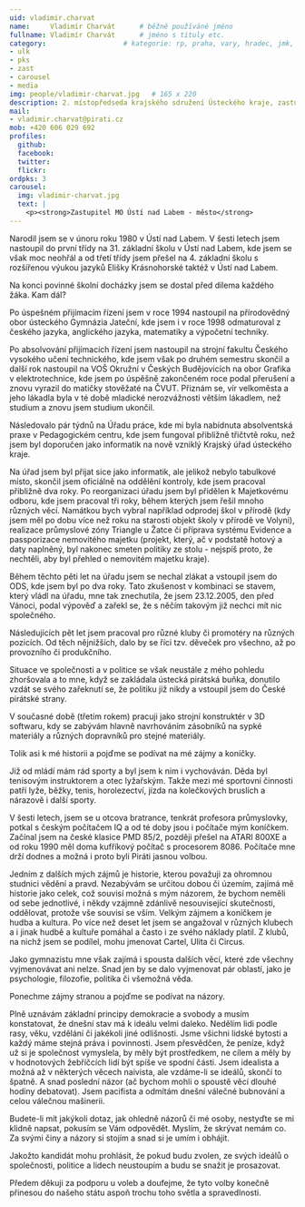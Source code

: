 ```yaml
---
uid: vladimir.charvat
name:     Vladimír Charvát	  	# běžně používáné jméno
fullname: Vladimír Charvát	  	# jméno s tituly etc.
category:                 	# kategorie: rp, praha, vary, hradec, jmk, senat
- ulk
- pks
- zast
- carousel
- media
img: people/vladimir-charvat.jpg   # 165 x 220
description: 2. místopředseda krajského sdružení Ústeckého kraje, zastupitel MO Ústí nad Labem - město            	# kratký popis, max 160 znaků
mail:
- vladimir.charvat@pirati.cz
mob: +420 606 029 692 
profiles:
  github: 
  facebook: 
  twitter: 
  flickr:
ordpks: 3
carousel:
  img: vladimir-charvat.jpg
  text: |
    <p><strong>Zastupitel MO Ústí nad Labem - město</strong>
---
```

 Narodil jsem se v únoru roku 1980 v Ústí nad Labem. V šesti letech jsem nastoupil do první třídy na 31. základní školu v Ústí nad Labem, kde jsem se však moc neohřál a od třetí třídy jsem přešel na 4. základní školu s rozšířenou výukou jazyků Elišky Krásnohorské taktéž v Ústí nad Labem.

Na konci povinné školní docházky jsem se dostal před dilema každého žáka. Kam dál?

Po úspešném přijímacím řízení jsem v roce 1994 nastoupil na přírodovědný obor ústeckého Gymnázia Jateční, kde jsem i v roce 1998 odmaturoval z českého jazyka, anglického jazyka, matematiky a výpočetní techniky.

Po absolvování přijímacích řízení jsem nastoupil na strojní fakultu Českého vysokého učení technického, kde jsem však po druhém semestru skončil a další rok nastoupil na VOŠ Okružní v Českých Budějovicích na obor Grafika v elektrotechnice, kde jsem po úspěšně zakončeném roce podal přerušení a znovu vyrazil do matičky stověžaté na ČVUT. Přiznám se, vír velkoměsta a jeho lákadla byla v té době mladické nerozvážnosti větším lákadlem, než studium a znovu jsem studium ukončil.

Následovalo pár týdnů na Úřadu práce, kde mi byla nabídnuta absolventská praxe v Pedagogickém centru, kde jsem fungoval přibližně třičtvtě roku, než jsem byl doporučen jako informatik na nově vzniklý Krajský úřad ústeckého kraje.

Na úřad jsem byl přijat sice jako informatik, ale jelikož nebylo tabulkové místo, skončil jsem oficiálně na oddělění kontroly, kde jsem pracoval přibližně dva roky. Po reorganizaci úřadu jsem byl přidělen k Majetkovému odboru, kde jsem pracoval tři roky, během kterých jsem řešil mnoho různých věcí. Namátkou bych vybral například odprodej škol v přírodě (kdy jsem měl po dobu více než roku na starosti objekt školy v přírodě ve Volyni), realizace průmyslové zóny Triangle u Žatce či příprava systému Evidence a passporizace nemovitého majetku (projekt, který, ač v podstatě hotový a daty naplněný, byl nakonec smeten politiky ze stolu - nejspíš proto, že nechtěli, aby byl přehled o nemovitém majetku kraje).

Během těchto pěti let na úřadu jsem se nechal zlákat a vstoupil jsem do ODS, kde jsem byl po dva roky. Tato zkušenost v kombinaci se stavem, který vládl na úřadu, mne tak znechutila, že jsem 23.12.2005, den před Vánoci, podal výpověď a zařekl se, že s něčím takovým již nechci mít nic společného.

Následujících pět let jsem pracoval pro různé kluby či promotéry na různých pozicích. Od těch nějnižších, dalo by se říci tzv. děveček pro všechno, až po provozního či produkčního.

Situace ve společnosti a v politice se však neustále z mého pohledu zhoršovala a to mne, když se zakládala ústecká pirátská buňka, donutilo vzdát se svého zařeknutí se, že politiku již nikdy a vstoupil jsem do České pirátské strany.

V současné době (třetím rokem) pracuji jako strojní konstruktér v 3D softwaru, kdy se zabývám hlavně navrhováním zásobníků na sypké materiály a různých dopravníků pro stejné materiály.

Tolik asi k mé historii a pojďme se podívat na mé zájmy a koníčky.

Již od mládí mám rád sporty a byl jsem k nim i vychováván. Děda byl tenisovým instruktorem a otec lyžařským. Takže mezi mé sportovní činnosti patří lyže, běžky, tenis, horolezectví, jízda na kolečkových bruslích a nárazově i další sporty.

V šesti letech, jsem se u otcova bratrance, tenkrát profesora průmyslovky, potkal s českým počítačem IQ a od té doby jsou i počítače mým koníčkem. Začínal jsem na české klasice PMD 85/2, později přešel na ATARI 800XE a od roku 1990 měl doma kufříkový počítač s procesorem 8086. Počítače mne drží dodnes a možná i proto byli Piráti jasnou volbou.

Jedním z dalších mých zájmů je historie, kterou považuji za ohromnou studnici vědění a pravd. Nezabývám se určitou dobou či územím, zajímá mě historie jako celek, což souvisí možná s mým názorem, že bychom neměli od sebe jednotlivé, i někdy vzájmně zdánlivě nesouvisející skutečnosti, oddělovat, protože vše souvisí se vším. Velkým zájmem a koníčkem je hudba a kultura. Po více než deset let jsem se angažoval v různých klubech a i jinak hudbě a kultuře pomáhal a často i ze svého náklady platil. Z klubů, na nichž jsem se podílel, mohu jmenovat Cartel, Ulita či Circus.

Jako gymnazistu mne však zajímá i spousta dalších věcí, které zde všechny vyjmenovávat ani nelze. Snad jen by se dalo vyjmenovat pár oblastí, jako je psychologie, filozofie, politika či všemožná věda.

Ponechme zájmy stranou a pojďme se podívat na názory.

Plně uznávám základní principy demokracie a svobody a musím konstatovat, že dnešní stav má k ideálu velmi daleko. Nedělím lidi podle rasy, věku, vzdělání či jakékoli jiné odlišnosti. Jsme všichni lidské bytosti a každý máme stejná práva i povinnosti. Jsem přesvědčen, že peníze, když už si je společnost vymyslela, by měly být prostředkem, ne cílem a měly by v hodnotových žebříčcích lidí být spíše ve spodní části. Jsem idealista a možná až v některých věcech naivista, ale vzdáme-li se ideálů, skončí to špatně. A snad poslední názor (ač bychom mohli o spoustě věcí dlouhé hodiny debatovat). Jsem pacifista a odmítám dnešní válečné bubnování a celou válečnou mašinerii.

Budete-li mít jakýkoli dotaz, jak ohledně názorů či mé osoby, nestyďte se mi klidně napsat, pokusím se Vám odpovědět. Myslím, že skrývat nemám co. Za svými činy a názory si stojím a snad si je umím i obhájit.

Jakožto kandidát mohu prohlásit, že pokud budu zvolen, ze svých ideálů o společnosti, politice a lidech neustoupím a budu se snažit je prosazovat.

Předem děkuji za podporu u voleb a doufejme, že tyto volby konečně přinesou do našeho státu aspoň trochu toho světla a spravedlnosti.
